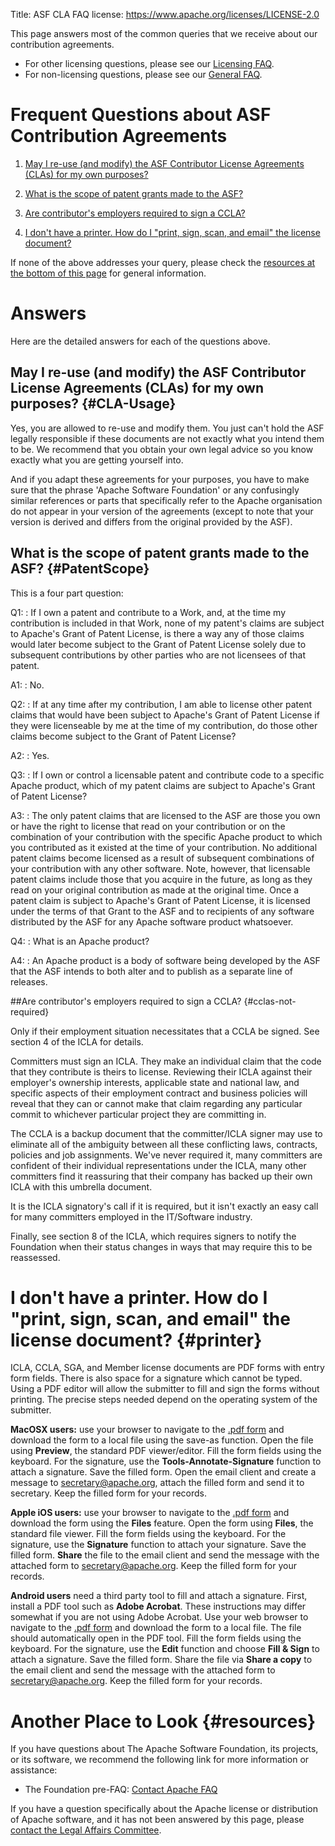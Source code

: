 Title: ASF CLA FAQ
license: https://www.apache.org/licenses/LICENSE-2.0

This page answers most of the common queries that we receive about our contribution agreements. 

* For other licensing questions, please see our [Licensing FAQ](../foundation/licensing.html).
* For non-licensing questions, please see our [General FAQ](//www.apache.org/foundation/preFAQ.html).

# Frequent Questions about ASF Contribution Agreements #

1.  [May I re-use (and modify) the ASF Contributor License Agreements
(CLAs) for my own purposes?](#CLA-Usage) 

1.  [What is the scope of patent grants made to the ASF?](#PatentScope) 

1.  [Are contributor's employers required to sign a CCLA?](#cclas-not-required)

1.  [I don't have a printer. How do I "print, sign, scan, and email" the license document?](#printer)

If none of the above addresses your query, please check the [resources at
the bottom of this page](#resources) for general information.

# Answers #

Here are the detailed answers for each of the questions above.

## May I re-use (and modify) the ASF Contributor License Agreements (CLAs) for my own purposes?  {#CLA-Usage}

Yes, you are allowed to re-use and modify them. You just can't hold the ASF
legally responsible if these documents are not exactly what you intend them
to be. We recommend that you obtain your own legal advice so you know
exactly what you are getting yourself into.

And if you adapt these agreements for your purposes, you have to make
sure that the phrase 'Apache Software Foundation' or any confusingly
similar references or parts that specifically refer to the Apache
organisation do not appear in your version of the agreements (except to
note that your version is derived and differs from the original provided by
the ASF).


## What is the scope of patent grants made to the ASF?  {#PatentScope}
<style>
  dl dt  {float: left}
  dl dd  {margin-left: 3em}
</style>

This is a four part question:

Q1:
:    If I own a patent and contribute to a Work, and, at the time my
     contribution is included in that Work, none of my patent's claims are
     subject to Apache's Grant of Patent License, is there a way any of
     those claims would later become subject to the Grant of Patent License
     solely due to subsequent contributions by other parties who are not
     licensees of that patent.

A1:
:    No.


Q2:
:    If at any time after my contribution, I am able to license other
     patent claims that would have been subject to Apache's Grant of Patent
     License if they were licenseable by me at the time of my contribution,
     do those other claims become subject to the Grant of Patent License?

A2:
:    Yes.


Q3:
:    If I own or control a licensable patent and contribute code to a
     specific Apache product, which of my patent claims are subject to
     Apache's Grant of Patent License?

A3:
:    The only patent claims that are licensed to the ASF are those you own
     or have the right to license that read on your contribution or on the
     combination of your contribution with the specific Apache product to
     which you contributed as it existed at the time of your contribution.
     No additional patent claims become licensed as a result of subsequent
     combinations of your contribution with any other software. Note,
     however, that licensable patent claims include those that you acquire
     in the future, as long as they read on your original contribution as
     made at the original time. Once a patent claim is subject to Apache's
     Grant of Patent License, it is licensed under the terms of that Grant
     to the ASF and to recipients of any software distributed by the ASF
     for any Apache software product whatsoever.


Q4:
:    What is an Apache product?

A4:
:    An Apache product is a body of software being developed by the ASF
     that the ASF intends to both alter and to publish as a separate line
     of releases.


##Are contributor's employers required to sign a CCLA?  {#cclas-not-required}

Only if their employment situation necessitates that a CCLA be signed.
See section 4 of the ICLA for details.

Committers must sign an ICLA.  They make an individual claim that the code that
they contribute is theirs to license.  Reviewing their ICLA against their
employer's ownership interests, applicable state and national law, and specific
aspects of their employment contract and business policies will reveal that
they can or cannot make that claim regarding any particular commit to whichever
particular project they are committing in.

The CCLA is a backup document that the committer/ICLA signer may use to 
eliminate all of the ambiguity between all these conflicting laws, contracts,
policies and job assignments.  We've never required it, many committers
are confident of their individual representations under the ICLA, many other
committers find it reassuring that their company has backed up their own
ICLA with this umbrella document.

It is the ICLA signatory's call if it is required, but it isn't exactly an easy
call for many committers employed in the IT/Software industry.

Finally, see section 8 of the ICLA, which requires signers to notify the
Foundation when their status changes in ways that may require this to
be reassessed.

# I don't have a printer. How do I "print, sign, scan, and email" the license document?  {#printer}

ICLA, CCLA, SGA, and Member license documents are PDF forms with entry form fields.
There is also space for a signature which cannot be typed.
Using a PDF editor will allow the submitter to fill and sign the forms without printing.
The precise steps needed depend on the operating system of the submitter.

**MacOSX users:** use your browser to navigate to the
[.pdf form](https://apache.org/licenses/contributor-agreements.html)
and download the form to a local file using the save-as function.
Open the file using **Preview**, the standard PDF viewer/editor. Fill the form fields using the keyboard.
For the signature, use the **Tools-Annotate-Signature** function to attach a signature. Save the filled form.
Open the email client and create a message to [secretary@apache.org](mailto:secretary@apache.org),
attach the filled form and send it to secretary.
Keep the filled form for your records.

**Apple iOS users:** use your browser to navigate to the
[.pdf form](https://apache.org/licenses/contributor-agreements.html)
and download the form using the **Files** feature. Open the form using **Files**, the standard file viewer.
Fill the form fields using the keyboard. For the signature, use the **Signature** function to attach
your signature. Save the filled form. **Share** the file to the email client and send the message with
the attached form to
[secretary@apache.org](mailto:secretary@apache.org).
Keep the filled form for your records.

**Android users** need a third party tool to fill and attach a signature. First, install a PDF tool
such as **Adobe Acrobat**. These instructions may differ somewhat if you are not using Adobe Acrobat.
Use your web browser to navigate to the
[.pdf form](https://apache.org/licenses/contributor-agreements.html)
and download the form to a local file. The file should automatically open in the PDF tool.
Fill the form fields using the keyboard. For the signature, use the **Edit** function and choose **Fill & Sign**
to attach a signature. Save the filled form. Share the file via **Share a copy** to the email client
and send the message with the attached form to
[secretary@apache.org](mailto:secretary@apache.org).
Keep the filled form for your records.

# Another Place to Look  {#resources}

If you have questions about The Apache Software Foundation, its projects,
or its software, we recommend the following link for more information or
assistance:

- The Foundation pre-FAQ: [Contact Apache
FAQ](http://www.apache.org/foundation/preFAQ.html) 

If you have a question specifically about the Apache license or
distribution of Apache software, and it has not been answered by this page,
please [contact the Legal Affairs Committee](//www.apache.org/legal/).
